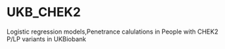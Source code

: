 # UKB_CHEK2
Logistic regression models,Penetrance calulations in People with CHEK2 P/LP variants in UKBiobank
